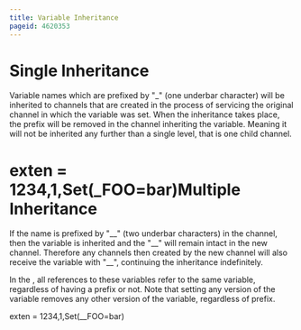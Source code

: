 ```yaml
---
title: Variable Inheritance
pageid: 4620353
---
```


Single Inheritance
==================

Variable names which are prefixed by "\_" (one underbar character) will be inherited to channels that are created in the process of servicing the original channel in which the variable was set. When the inheritance takes place, the prefix will be removed in the channel inheriting the variable. Meaning it will not be inherited any further than a single level, that is one child channel.

exten = 1234,1,Set(\_FOO=bar)Multiple Inheritance
====================

If the name is prefixed by "\_\_" (two underbar characters) in the channel, then the variable is inherited and the "\_\_" will remain intact in the new channel. Therefore any channels then created by the new channel will also receive the variable with "\_\_", continuing the inheritance indefinitely.

In the , all references to these variables refer to the same variable, regardless of having a prefix or not. Note that setting any version of the variable removes any other version of the variable, regardless of prefix.

exten = 1234,1,Set(\_\_FOO=bar)